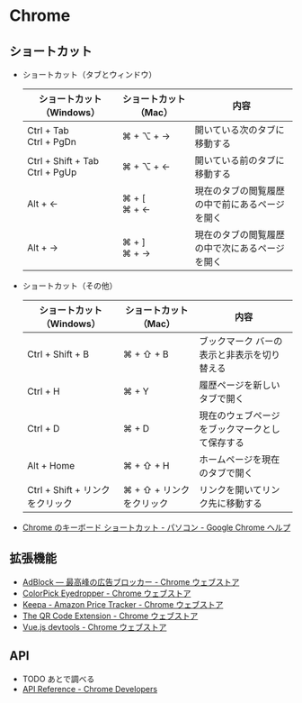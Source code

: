 # Chrome

## ショートカット

- ショートカット（タブとウィンドウ）

  | ショートカット（Windows）           | ショートカット（Mac） | 内容                                           |
  | ----------------------------------- | --------------------- | ---------------------------------------------- |
  | Ctrl + Tab <br />Ctrl + PgDn        | ⌘ + ⌥ + →             | 開いている次のタブに移動する                   |
  | Ctrl + Shift + Tab<br />Ctrl + PgUp | ⌘ + ⌥ + ←             | 開いている前のタブに移動する                   |
  | Alt + ←                             | ⌘ + [<br />⌘ + ←      | 現在のタブの閲覧履歴の中で前にあるページを開く |
  | Alt + →                             | ⌘ + ]<br />⌘ + →      | 現在のタブの閲覧履歴の中で次にあるページを開く |

- ショートカット（その他）

  | ショートカット（Windows）       | ショートカット（Mac）    | 内容                                           |
  | ------------------------------- | ------------------------ | ---------------------------------------------- |
  | Ctrl + Shift + B                | ⌘ + ⇧ + B                | ブックマーク バーの表示と非表示を切り替える    |
  | Ctrl + H                        | ⌘ + Y                    | 履歴ページを新しいタブで開く                   |
  | Ctrl + D                        | ⌘ + D                    | 現在のウェブページをブックマークとして保存する |
  | Alt + Home                      | ⌘ + ⇧ + H                | ホームページを現在のタブで開く                 |
  | Ctrl + Shift + リンクをクリック | ⌘ + ⇧ + リンクをクリック | リンクを開いてリンク先に移動する               |

- [Chrome のキーボード ショートカット - パソコン - Google Chrome ヘルプ](https://support.google.com/chrome/answer/157179?hl=ja&co=GENIE.Platform%3DDesktop)

## 拡張機能

- [AdBlock — 最高峰の広告ブロッカー - Chrome ウェブストア](https://chrome.google.com/webstore/detail/adblock-%E2%80%94-best-ad-blocker/gighmmpiobklfepjocnamgkkbiglidom)
- [ColorPick Eyedropper - Chrome ウェブストア](https://chrome.google.com/webstore/detail/colorpick-eyedropper/ohcpnigalekghcmgcdcenkpelffpdolg)
- [Keepa - Amazon Price Tracker - Chrome ウェブストア](https://chrome.google.com/webstore/detail/keepa-amazon-price-tracke/neebplgakaahbhdphmkckjjcegoiijjo)
- [The QR Code Extension - Chrome ウェブストア](https://chrome.google.com/webstore/detail/the-qr-code-extension/oijdcdmnjjgnnhgljmhkjlablaejfeeb)
- [Vue.js devtools - Chrome ウェブストア](https://chrome.google.com/webstore/detail/vuejs-devtools/nhdogjmejiglipccpnnnanhbledajbpd)

## API

- TODO あとで調べる
- [API Reference - Chrome Developers](https://developer.chrome.com/docs/extensions/reference/)

